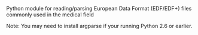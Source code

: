 Python module for reading/parsing European Data Format (EDF/EDF+) files commonly used in the medical field

Note: You may need to install argparse if your running Python 2.6 or earlier.